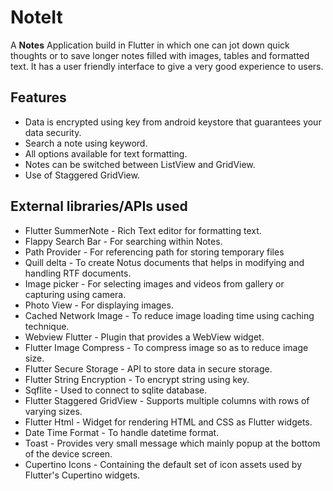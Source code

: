# NoteIt

A __Notes__ Application build in Flutter in which one can jot down quick thoughts or to save longer notes filled with images, tables and formatted text.
It has a user friendly interface to give a very good experience to users.

## Features
* Data is encrypted using key from android keystore that guarantees your data security.
* Search a note using keyword.
* All options available for text formatting.
* Notes can be switched between ListView and GridView.
* Use of Staggered GridView.

## External libraries/APIs used
* Flutter SummerNote - Rich Text editor for formatting text.
* Flappy Search Bar - For searching within Notes.
* Path Provider - For referencing path for storing temporary files
* Quill delta - To create Notus documents that helps in modifying and handling RTF documents.
* Image picker - For selecting images and videos from gallery or capturing using camera.
* Photo View - For displaying images.
* Cached Network Image - To reduce image loading time using caching technique.
* Webview Flutter - Plugin that provides a WebView widget.
* Flutter Image Compress - To compress image so as to reduce image size.
* Flutter Secure Storage - API to store data in secure storage.
* Flutter String Encryption - To encrypt string using key.
* Sqflite - Used to connect to sqlite database.
* Flutter Staggered GridView - Supports multiple columns with rows of varying sizes.
* Flutter Html - Widget for rendering HTML and CSS as Flutter widgets.
* Date Time Format - To handle datetime format.  
* Toast - Provides very small message which mainly popup at the bottom of the device screen.
* Cupertino Icons - Containing the default set of icon assets used by Flutter's Cupertino widgets.

